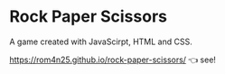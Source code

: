 # Rock Paper Scissors

A game created with JavaScirpt, HTML and CSS.

https://rom4n25.github.io/rock-paper-scissors/ :point_left: see!

